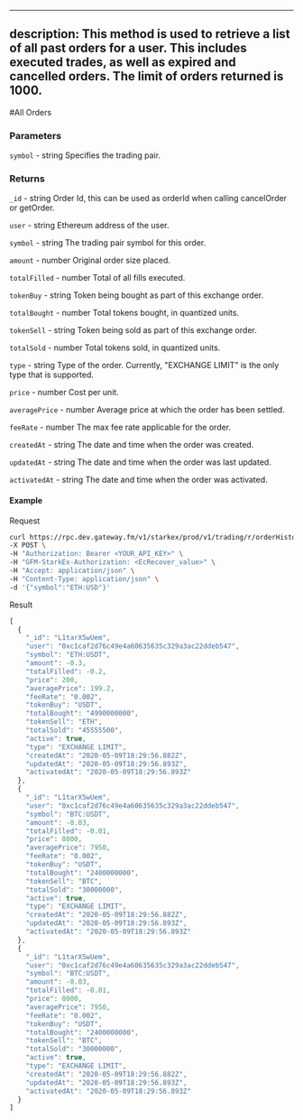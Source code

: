 
---
description: This method is used to retrieve a list of all past orders for a user. This includes executed trades, as well as expired and cancelled orders. The limit of orders returned is 1000.
---
#All Orders

### **Parameters**
`symbol` - string
Specifies the trading pair.

### **Returns**
`_id` - string
Order Id, this can be used as orderId when calling cancelOrder or getOrder.

`user` - string
Ethereum address of the user.

`symbol` - string
The trading pair symbol for this order.

`amount` - number
Original order size placed.

`totalFilled` - number
Total of all fills executed.

`tokenBuy` - string
Token being bought as part of this exchange order.

`totalBought` - number
Total tokens bought, in quantized units.

`tokenSell` - string
Token being sold as part of this exchange order.

`totalSold` - number
Total tokens sold, in quantized units.

`type` - string
Type of the order. Currently, "EXCHANGE LIMIT" is the only type that is supported.

`price` - number
Cost per unit.

`averagePrice` - number
Average price at which the order has been settled.

`feeRate` - number
The max fee rate applicable for the order.

`createdAt` - string
The date and time when the order was created.

`updatedAt` - string
The date and time when the order was last updated.

`activatedAt` - string
The date and time when the order was activated.

#### **Example**

Request

```bash
curl https://rpc.dev.gateway.fm/v1/starkex/prod/v1/trading/r/orderHistory \
-X POST \
-H "Authorization: Bearer <YOUR_API_KEY>" \
-H "GFM-StarkEx-Authorization: <EcRecover_value>" \
-H "Accept: application/json" \
-H "Content-Type: application/json" \  
-d '{"symbol":"ETH:USD"}'
```


Result

```javascript
[
  {
    "_id": "L1tarX5wUem",
    "user": "0xc1caf2d76c49e4a60635635c329a3ac22ddeb547",
    "symbol": "ETH:USDT",
    "amount": -0.3,
    "totalFilled": -0.2,
    "price": 200,
    "averagePrice": 199.2,
    "feeRate": "0.002",
    "tokenBuy": "USDT",
    "totalBought": "4990000000",
    "tokenSell": "ETH",
    "totalSold": "45555500",
    "active": true,
    "type": "EXCHANGE LIMIT",
    "createdAt": "2020-05-09T18:29:56.882Z",
    "updatedAt": "2020-05-09T18:29:56.893Z",
    "activatedAt": "2020-05-09T18:29:56.893Z"
  },
  {
    "_id": "L1tarX5wUem",
    "user": "0xc1caf2d76c49e4a60635635c329a3ac22ddeb547",
    "symbol": "BTC:USDT",
    "amount": -0.03,
    "totalFilled": -0.01,
    "price": 8000,
    "averagePrice": 7950,
    "feeRate": "0.002",
    "tokenBuy": "USDT",
    "totalBought": "2400000000",
    "tokenSell": "BTC",
    "totalSold": "30000000",
    "active": true,
    "type": "EXCHANGE LIMIT",
    "createdAt": "2020-05-09T18:29:56.882Z",
    "updatedAt": "2020-05-09T18:29:56.893Z",
    "activatedAt": "2020-05-09T18:29:56.893Z"
  },
  {
    "_id": "L1tarX5wUem",
    "user": "0xc1caf2d76c49e4a60635635c329a3ac22ddeb547",
    "symbol": "BTC:USDT",
    "amount": -0.03,
    "totalFilled": -0.01,
    "price": 8000,
    "averagePrice": 7950,
    "feeRate": "0.002",
    "tokenBuy": "USDT",
    "totalBought": "2400000000",
    "tokenSell": "BTC",
    "totalSold": "30000000",
    "active": true,
    "type": "EXCHANGE LIMIT",
    "createdAt": "2020-05-09T18:29:56.882Z",
    "updatedAt": "2020-05-09T18:29:56.893Z",
    "activatedAt": "2020-05-09T18:29:56.893Z"
  }
]
```
